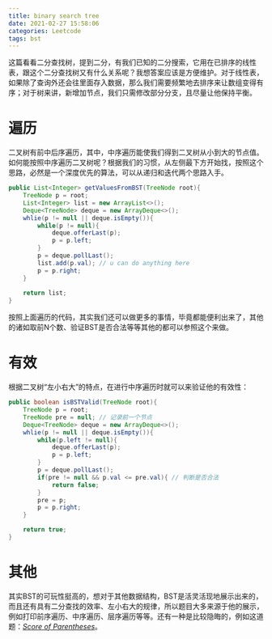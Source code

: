 ```yaml
---
title: binary search tree
date: 2021-02-27 15:58:06
categories: Leetcode
tags: bst
---
```


这篇看看二分查找树，提到二分，有我们已知的二分搜索，它用在已排序的线性表，跟这个二分查找树又有什么关系呢？我想答案应该是方便维护。对于线性表，如果除了查询外还会往里面存入数据，那么我们需要频繁地去排序来让数组变得有序；对于树来讲，新增加节点，我们只需修改部分分支，且尽量让他保持平衡。

<!-- more -->

<!-- toc -->

# 遍历

二叉树有前中后序遍历，其中，中序遍历能使我们得到二叉树从小到大的节点值。如何能按照中序遍历二叉树呢？根据我们的习惯，从左侧最下方开始找，按照这个思路，必然是一个深度优先的算法，可以从递归和迭代两个思路入手。

```java
public List<Integer> getValuesFromBST(TreeNode root){
    TreeNode p = root;
    List<Integer> list = new ArrayList<>();
    Deque<TreeNode> deque = new ArrayDeque<>();
    whlie(p != null || deque.isEmpty()){
        while(p != null){
            deque.offerLast(p);
            p = p.left;
        }
        p = deque.pollLast();
        list.add(p.val); // u can do anything here
        p = p.right;
    }
    
    return list;
}
```

按照上面遍历的代码，其实我们还可以做更多的事情，毕竟都能便利出来了，其他的诸如取前N个数、验证BST是否合法等等其他的都可以参照这个来做。

# 有效

根据二叉树“左小右大”的特点，在进行中序遍历时就可以来验证他的有效性：

```java
public boolean isBSTValid(TreeNode root){
    TreeNode p = root;
    TreeNode pre = null; // 记录前一个节点
    Deque<TreeNode> deque = new ArrayDeque<>();
    whlie(p != null || deque.isEmpty()){
        while(p.left != null){
            deque.offerLast(p);
            p = p.left;
        }
        p = deque.pollLast();
        if(pre != null && p.val <= pre.val){ // 判断是否合法
            return false;
        }
        pre = p;
        p = p.right;
    }

    return true;
}
```



# 其他

其实BST的可玩性挺高的，想对于其他数据结构，BST是活灵活现地展示出来的，而且还有具有二分查找的效率、左小右大的规律，所以题目大多来源于他的展示，例如打印前序遍历、中序遍历、层序遍历等等。还有一种是比较隐晦的，例如这道题：*[Score of Parentheses](https://leetcode.com/problems/score-of-parentheses/)*。